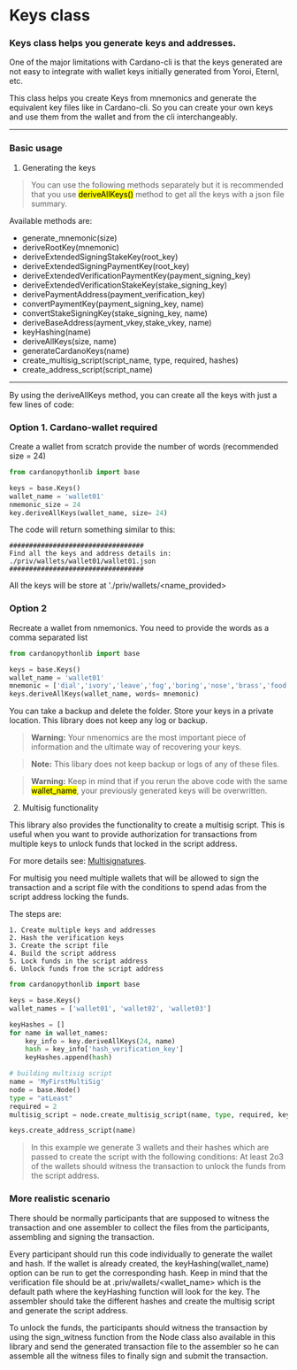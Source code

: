 # Keys class 

### Keys class helps you generate keys and addresses.
One of the major limitations with Cardano-cli is that the keys generated are not easy to integrate with wallet keys initially generated from Yoroi, Eternl, etc.

This class helps you create Keys from mnemonics and generate the equivalent key files like in Cardano-cli. So you can create your own keys and use them from the wallet and from the cli interchangeably.

***

### Basic usage

1. Generating the keys

> You can use the following methods separately but it is recommended that you use <mark>deriveAllKeys()</mark> method to get all the keys with a json file summary. 

Available methods are:

- generate_mnemonic(size)
- deriveRootKey(mnemonic)
- deriveExtendedSigningStakeKey(root_key)
- deriveExtendedSigningPaymentKey(root_key)
- deriveExtendedVerificationPaymentKey(payment_signing_key)
- deriveExtendedVerificationStakeKey(stake_signing_key)
- derivePaymentAddress(payment_verification_key)
- convertPaymentKey(payment_signing_key, name)
- convertStakeSigningKey(stake_signing_key, name)
- deriveBaseAddress(ayment_vkey,stake_vkey, name)
- keyHashing(name)
- deriveAllKeys(size, name)
- generateCardanoKeys(name)
- create_multisig_script(script_name, type, required, hashes)
- create_address_script(script_name)

***

By using the deriveAllKeys method, you can create all the keys with just a few lines of code: 

### Option 1. Cardano-wallet required

Create a wallet from scratch provide the number of words (recommended size = 24)

```python
from cardanopythonlib import base

keys = base.Keys()
wallet_name = 'wallet01'
nmemonic_size = 24
key.deriveAllKeys(wallet_name, size= 24)
```
The code will return something similar to this:

    ##################################
    Find all the keys and address details in: ./priv/wallets/wallet01/wallet01.json
    ##################################

All the keys will be store at './priv/wallets/<name_provided>

### Option 2

Recreate a wallet from nmemonics. You need to provide the words as a comma separated list

```python
from cardanopythonlib import base

keys = base.Keys()
wallet_name = 'wallet01'
mnemonic = ['dial','ivory','leave','fog','boring','nose','brass','food','kitchen','example','fame','expire','apart','game','pipe','ship','excite','sponsor','bread','place','beach','raven','prevent','stem']
keys.deriveAllKeys(wallet_name, words= mnemonic)
```

You can take a backup and delete the folder. Store your keys in a private location. This library does not keep any log or backup.

>**Warning:** Your nmenomics are the most important piece of information and the ultimate way of recovering your keys.

>**Note:** This libary does not keep backup or logs of any of these files.

>**Warning:** Keep in mind that if you rerun the above code with the same <mark>wallet_name</mark>, your previously generated keys will be overwritten.  


2. Multisig functionality

This library also provides the functionality to create a multisig script. This is useful when you want to provide authorization for transactions from multiple keys to unlock funds that locked in the script address.

For more details see: [Multisignatures](https://github.com/input-output-hk/cardano-node/blob/c6b574229f76627a058a7e559599d2fc3f40575d/doc/reference/simple-scripts.md).

For multisig you need multiple wallets that will be allowed to sign the transaction and a script file with the conditions to spend adas from the script address locking the funds. 

The steps are:

    1. Create multiple keys and addresses
    2. Hash the verification keys
    3. Create the script file
    4. Build the script address
    5. Lock funds in the script address
    6. Unlock funds from the script address

```python
from cardanopythonlib import base

keys = base.Keys()
wallet_names = ['wallet01', 'wallet02', 'wallet03']

keyHashes = []
for name in wallet_names:
    key_info = key.deriveAllKeys(24, name)
    hash = key_info['hash_verification_key']
    keyHashes.append(hash)

# building multisig script
name = 'MyFirstMultiSig'
node = base.Node()
type = "atLeast"
required = 2
multisig_script = node.create_multisig_script(name, type, required, keyHashes)

keys.create_address_script(name)
```

> In this example we generate 3 wallets and their hashes which are passed to create the script with the following conditions: At least 2o3 of the wallets should witness the transaction to unlock the funds from the script address.

### More realistic scenario

There should be normally participants that are supposed to witness the transaction and one assembler to collect the files from the participants, assembling and signing the transaction.

Every participant should run this code individually to generate the wallet and hash. If the wallet is already created, the keyHashing(wallet_name) option can be run to get the corresponding hash. Keep in mind that the verification file should be at .priv/wallets/<wallet_name> which is the default path where the keyHashing function will look for the key. The assembler should take the different hashes and create the multisig script and generate the script address.

To unlock the funds, the participants should witness the transaction by using the sign_witness function from the Node class also available in this library and send the generated transaction file to the assembler so he can assemble all the witness files to finally sign and submit the transaction. 
